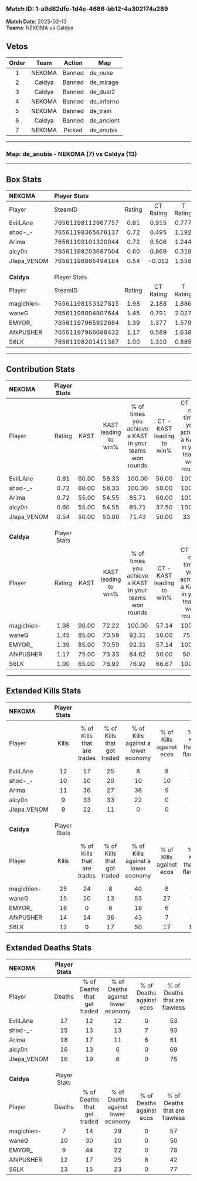 ### Match ID: 1-a9d82dfc-1d4e-4686-bb12-4a302174a289  
**Match Date**: 2025-02-13  
**Teams**: NEKOMA vs Caldya  

## Vetos  

| Order | Team | Action | Map |
| :---: | :--: | :----: | --- |
| 1 | NEKOMA | Banned | de_nuke |
| 2 | Caldya | Banned | de_mirage |
| 3 | Caldya | Banned | de_dust2 |
| 4 | NEKOMA | Banned | de_inferno |
| 5 | NEKOMA | Banned | de_train |
| 6 | Caldya | Banned | de_ancient |
| 7 | NEKOMA | Picked | de_anubis |

---  

### **Map**: de_anubis - NEKOMA (7) vs Caldya (13)  
---  

## Box Stats  

| **NEKOMA**  | Player Stats      |        |           |          |       |       |       |         |        |      |     |
| :- | :- | :-: | :-: | :-: | :-: | :-: | :-: | :-: | :-: | :-: | :-: |
| Player      | SteamID           | Rating | CT Rating | T Rating | KAST  |  ADR  | Kills | Assists | Deaths | K/D  | HS% |
| EvilLAne    | 76561198112967757 |  0.81  |   0.915   |  0.777   | 60.00 | 69.2  |  12   |    4    |   17   | 0.71 | 75  |
| shod-_-     | 76561198365678137 |  0.72  |   0.495   |  1.192   | 60.00 | 52.7  |  10   |    4    |   15   | 0.67 | 30  |
| Arima       | 76561199101320044 |  0.72  |   0.506   |  1.244   | 55.00 | 75.8  |  11   |    4    |   18   | 0.61 | 72  |
| alcy0n      | 76561198203687504 |  0.60  |   0.869   |  0.319   | 55.00 | 48.4  |   9   |    3    |   16   | 0.56 | 66  |
| JIepa_VENOM | 76561198865494184 |  0.54  |  -0.012   |  1.558   | 50.00 | 42.9  |   9   |    2    |   16   | 0.56 | 44  |
|             |                   |        |           |          |       |       |       |         |        |      |     |
|             |                   |        |           |          |       |       |       |         |        |      |     |
|             |                   |        |           |          |       |       |       |         |        |      |     |
| **Caldya**  | Player Stats      |        |           |          |       |       |       |         |        |      |     |
| Player      | SteamID           | Rating | CT Rating | T Rating | KAST  |  ADR  | Kills | Assists | Deaths | K/D  | HS% |
| magichien-  | 76561198153327815 |  1.98  |   2.188   |  1.886   | 90.00 | 108.6 |  25   |    4    |   7    | 3.57 | 44  |
| waneG       | 76561198004807644 |  1.45  |   0.791   |  2.027   | 85.00 | 96.5  |  15   |   16    |   10   | 1.50 | 40  |
| EMYOR_      | 76561197965922684 |  1.39  |   1.377   |  1.579   | 85.00 | 76.1  |  16   |    2    |   9    | 1.78 | 18  |
| AfkPUSHER   | 76561197966688432 |  1.17  |   0.589   |  1.638   | 75.00 | 75.3  |  14   |    6    |   12   | 1.17 | 42  |
| S6LK        | 76561198201411387 |  1.00  |   1.310   |  0.885   | 65.00 | 79.1  |  12   |    8    |   13   | 0.92 |  8  |
---  

## Contribution Stats  

| **NEKOMA**  | Player Stats |       |                      |                                                        |                           |                                                             |                          |                                                            |
| :- | :-: | :-: | :-: | :-: | :-: | :-: | :-: | :-: |
| Player      |    Rating    | KAST  | KAST leading to win% | % of times you achieve a KAST in your teams won rounds | CT - KAST leading to win% | CT - % of times you achieve a KAST in your teams won rounds | T - KAST leading to win% | T - % of times you achieve a KAST in your teams won rounds |
| EvilLAne    |     0.81     | 60.00 |        58.33         |                         100.00                         |           50.00           |                           100.00                            |          66.67           |                           100.00                           |
| shod-_-     |     0.72     | 60.00 |        58.33         |                         100.00                         |           50.00           |                           100.00                            |          66.67           |                           100.00                           |
| Arima       |     0.72     | 55.00 |        54.55         |                         85.71                          |           60.00           |                           100.00                            |          50.00           |                           75.00                            |
| alcy0n      |     0.60     | 55.00 |        54.55         |                         85.71                          |           37.50           |                           100.00                            |          100.00          |                           75.00                            |
| JIepa_VENOM |     0.54     | 50.00 |        50.00         |                         71.43                          |           50.00           |                            33.33                            |          50.00           |                           100.00                           |
|             |              |       |                      |                                                        |                           |                                                             |                          |                                                            |
|             |              |       |                      |                                                        |                           |                                                             |                          |                                                            |
|             |              |       |                      |                                                        |                           |                                                             |                          |                                                            |
| **Caldya**  | Player Stats |       |                      |                                                        |                           |                                                             |                          |                                                            |
| Player      |    Rating    | KAST  | KAST leading to win% | % of times you achieve a KAST in your teams won rounds | CT - KAST leading to win% | CT - % of times you achieve a KAST in your teams won rounds | T - KAST leading to win% | T - % of times you achieve a KAST in your teams won rounds |
| magichien-  |     1.98     | 90.00 |        72.22         |                         100.00                         |           57.14           |                           100.00                            |          81.82           |                           100.00                           |
| waneG       |     1.45     | 85.00 |        70.59         |                         92.31                          |           50.00           |                            75.00                            |          81.82           |                           100.00                           |
| EMYOR_      |     1.39     | 85.00 |        70.59         |                         92.31                          |           57.14           |                           100.00                            |          80.00           |                           88.89                            |
| AfkPUSHER   |     1.17     | 75.00 |        73.33         |                         84.62                          |           50.00           |                            50.00                            |          81.82           |                           100.00                           |
| S6LK        |     1.00     | 65.00 |        76.92         |                         76.92                          |           66.67           |                           100.00                            |          85.71           |                           66.67                            |
---  

## Extended Kills Stats  

| **NEKOMA**  | Player Stats |                            |                            |                                    |                         |                              |                                 |                                       |                    |           |
| :- | :-: | :-: | :-: | :-: | :-: | :-: | :-: | :-: | :-: | :-: |
| Player      |    Kills     | % of Kills that are trades | % of Kills that got traded | % of Kills against a lower economy | % of Kills against ecos | % of Kills that are flawless | % of Kills that are close duels | % of Kills that are assisted by flash | Pistol Round Kills | AWP Kills |
| EvilLAne    |      12      |             17             |             25             |                 8                  |            8            |              67              |                8                |                   0                   |         0          |     1     |
| shod-_-     |      10      |             10             |             20             |                 10                 |           10            |              60              |               20                |                   0                   |         5          |     1     |
| Arima       |      11      |             36             |             27             |                 36                 |            9            |              36              |               27                |                   0                   |         0          |     3     |
| alcy0n      |      9       |             33             |             33             |                 22                 |            0            |              67              |                0                |                  11                   |         0          |     1     |
| JIepa_VENOM |      9       |             22             |             11             |                 0                  |            0            |              78              |                0                |                   0                   |         0          |     1     |
|             |              |                            |                            |                                    |                         |                              |                                 |                                       |                    |           |
|             |              |                            |                            |                                    |                         |                              |                                 |                                       |                    |           |
|             |              |                            |                            |                                    |                         |                              |                                 |                                       |                    |           |
| **Caldya**  | Player Stats |                            |                            |                                    |                         |                              |                                 |                                       |                    |           |
| Player      |    Kills     | % of Kills that are trades | % of Kills that got traded | % of Kills against a lower economy | % of Kills against ecos | % of Kills that are flawless | % of Kills that are close duels | % of Kills that are assisted by flash | Pistol Round Kills | AWP Kills |
| magichien-  |      25      |             24             |             8              |                 40                 |            8            |              60              |                4                |                   8                   |         0          |     5     |
| waneG       |      15      |             20             |             13             |                 53                 |           27            |              67              |                7                |                   0                   |         0          |     0     |
| EMYOR_      |      16      |             0              |             6              |                 19                 |            6            |              88              |                6                |                   6                   |         2          |     2     |
| AfkPUSHER   |      14      |             14             |             36             |                 43                 |            7            |              43              |                7                |                   7                   |         0          |     2     |
| S6LK        |      12      |             0              |             17             |                 50                 |           17            |             100              |                0                |                  25                   |         8          |     1     |
## Extended Deaths Stats  

| **NEKOMA**  | Player Stats |                             |                                   |                          |                               |                            |                           |               |
| :- | :-: | :-: | :-: | :-: | :-: | :-: | :-: | :-: |
| Player      |    Deaths    | % of Deaths that get traded | % of Deaths against lower economy | % of Deaths against ecos | % of Deaths that are flawless | % of Deaths that are close | % of Deaths while blinded | Deaths to AWP |
| EvilLAne    |      17      |             12              |                12                 |            0             |              53               |             12             |            12             |       0       |
| shod-_-     |      15      |             13              |                13                 |            7             |              93               |             0              |             7             |       2       |
| Arima       |      18      |             17              |                11                 |            6             |              61               |             11             |            11             |       3       |
| alcy0n      |      16      |             13              |                 6                 |            0             |              69               |             0              |            13             |       1       |
| JIepa_VENOM |      16      |             19              |                 6                 |            0             |              75               |             0              |             0             |       4       |
|             |              |                             |                                   |                          |                               |                            |                           |               |
|             |              |                             |                                   |                          |                               |                            |                           |               |
|             |              |                             |                                   |                          |                               |                            |                           |               |
| **Caldya**  | Player Stats |                             |                                   |                          |                               |                            |                           |               |
| Player      |    Deaths    | % of Deaths that get traded | % of Deaths against lower economy | % of Deaths against ecos | % of Deaths that are flawless | % of Deaths that are close | % of Deaths while blinded | Deaths to AWP |
| magichien-  |      7       |             14              |                29                 |            0             |              57               |             0              |             0             |       2       |
| waneG       |      10      |             30              |                10                 |            0             |              50               |             20             |             0             |       1       |
| EMYOR_      |      9       |             44              |                22                 |            0             |              78               |             11             |             0             |       2       |
| AfkPUSHER   |      12      |             17              |                25                 |            8             |              42               |             8              |             0             |       0       |
| S6LK        |      13      |             15              |                23                 |            0             |              77               |             15             |             8             |       0       |
